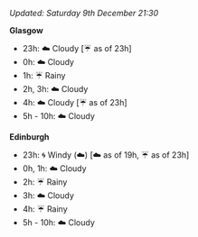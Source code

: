 *Updated: Saturday 9th December 21:30*

**Glasgow**

* 23h: :cloud: Cloudy [:umbrella: as of 23h]
* 0h: :cloud: Cloudy
* 1h: :umbrella: Rainy
* 2h, 3h: :cloud: Cloudy
* 4h: :cloud: Cloudy [:umbrella: as of 23h]
* 5h - 10h: :cloud: Cloudy

**Edinburgh**

* 23h: :cyclone: Windy (:cloud:) [:cloud: as of 19h, :umbrella: as of 23h]
* 0h, 1h: :cloud: Cloudy
* 2h: :umbrella: Rainy
* 3h: :cloud: Cloudy
* 4h: :umbrella: Rainy
* 5h - 10h: :cloud: Cloudy
